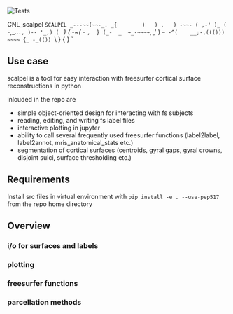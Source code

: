 ![Tests](https://img.shields.io/badge/tests-passing-brightgreen)

CNL_scalpel
`
SCALPEL
                 _---~~(~~-_.
               _{        )   )
             ,   ) -~~- ( ,-' )_
            (  `-,_..`., )-- '_,)
           ( ` _)  (  -~( -_ `,  }
           (_-  _  ~_-~~~~`,  ,' )
             `~ -^(    __;-,((()))
                   ~~~~ {_ -_(())
                          `\  }
                            { }
`
## Use case

scalpel is a tool for easy interaction with freesurfer cortical surface reconstructions in python

inlcuded in the repo are

- simple object-oriented design for interacting with fs subjects
- reading, editing, and writing fs label files
- interactive plotting in jupyter
- ability to call several frequently used freesurfer functions (label2label, label2annot, mris_anatomical_stats etc.)
- segmentation of cortical surfaces (centroids, gyral gaps, gyral crowns, disjoint sulci, surface thresholding etc.)

## Requirements

Install src files in virtual environment with  `pip install -e . --use-pep517` from the repo home directory


## Overview

### i/o for surfaces and labels

### plotting

### freesurfer functions

### parcellation methods
